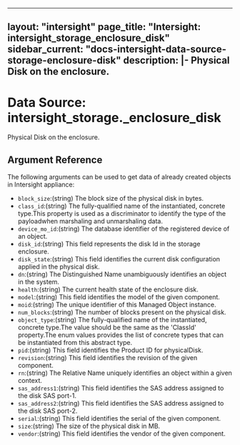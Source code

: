 
---
layout: "intersight"
page_title: "Intersight: intersight_storage_enclosure_disk"
sidebar_current: "docs-intersight-data-source-storage-enclosure-disk"
description: |-
Physical Disk on the enclosure.
---

# Data Source: intersight_storage._enclosure_disk
Physical Disk on the enclosure.
## Argument Reference
The following arguments can be used to get data of already created objects in Intersight appliance:
* `block_size`:(string) The block size of the physical disk in bytes. 
* `class_id`:(string) The fully-qualified name of the instantiated, concrete type.This property is used as a discriminator to identify the type of the payloadwhen marshaling and unmarshaling data. 
* `device_mo_id`:(string) The database identifier of the registered device of an object. 
* `disk_id`:(string) This field represents the disk Id in the storage enclosure. 
* `disk_state`:(string) This field identifies the current disk configuration applied in the physical disk. 
* `dn`:(string) The Distinguished Name unambiguously identifies an object in the system. 
* `health`:(string) The current health state of the enclosure disk. 
* `model`:(string) This field identifies the model of the given component. 
* `moid`:(string) The unique identifier of this Managed Object instance. 
* `num_blocks`:(string) The number of blocks present on the physical disk. 
* `object_type`:(string) The fully-qualified name of the instantiated, concrete type.The value should be the same as the 'ClassId' property.The enum values provides the list of concrete types that can be instantiated from this abstract type. 
* `pid`:(string) This field identifies the Product ID for physicalDisk. 
* `revision`:(string) This field identifies the revision of the given component. 
* `rn`:(string) The Relative Name uniquely identifies an object within a given context. 
* `sas_address1`:(string) This field identifies the SAS address assigned to the disk SAS port-1. 
* `sas_address2`:(string) This field identifies the SAS address assigned to the disk SAS port-2. 
* `serial`:(string) This field identifies the serial of the given component. 
* `size`:(string) The size of the physical disk in MB. 
* `vendor`:(string) This field identifies the vendor of the given component. 
